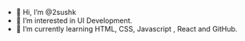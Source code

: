 - 👋 Hi, I’m @2sushk 
- 👀 I’m interested in  UI Development.
- 🌱 I’m currently learning HTML, CSS, Javascript , React and GitHub.


<!---
2sushk/2sushk is a ✨ special ✨ repository because its `README.md` (this file) appears on your GitHub profile.
You can click the Preview link to take a look at your changes.
--->
